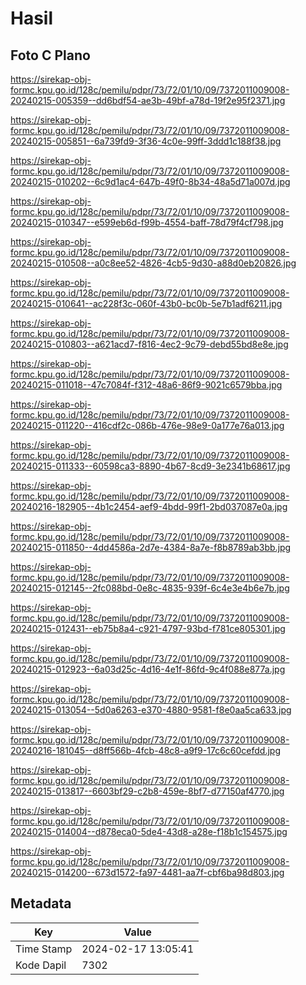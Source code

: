 # Hasil

## Foto C Plano

https://sirekap-obj-formc.kpu.go.id/128c/pemilu/pdpr/73/72/01/10/09/7372011009008-20240215-005359--dd6bdf54-ae3b-49bf-a78d-19f2e95f2371.jpg

https://sirekap-obj-formc.kpu.go.id/128c/pemilu/pdpr/73/72/01/10/09/7372011009008-20240215-005851--6a739fd9-3f36-4c0e-99ff-3ddd1c188f38.jpg

https://sirekap-obj-formc.kpu.go.id/128c/pemilu/pdpr/73/72/01/10/09/7372011009008-20240215-010202--6c9d1ac4-647b-49f0-8b34-48a5d71a007d.jpg

https://sirekap-obj-formc.kpu.go.id/128c/pemilu/pdpr/73/72/01/10/09/7372011009008-20240215-010347--e599eb6d-f99b-4554-baff-78d79f4cf798.jpg

https://sirekap-obj-formc.kpu.go.id/128c/pemilu/pdpr/73/72/01/10/09/7372011009008-20240215-010508--a0c8ee52-4826-4cb5-9d30-a88d0eb20826.jpg

https://sirekap-obj-formc.kpu.go.id/128c/pemilu/pdpr/73/72/01/10/09/7372011009008-20240215-010641--ac228f3c-060f-43b0-bc0b-5e7b1adf6211.jpg

https://sirekap-obj-formc.kpu.go.id/128c/pemilu/pdpr/73/72/01/10/09/7372011009008-20240215-010803--a621acd7-f816-4ec2-9c79-debd55bd8e8e.jpg

https://sirekap-obj-formc.kpu.go.id/128c/pemilu/pdpr/73/72/01/10/09/7372011009008-20240215-011018--47c7084f-f312-48a6-86f9-9021c6579bba.jpg

https://sirekap-obj-formc.kpu.go.id/128c/pemilu/pdpr/73/72/01/10/09/7372011009008-20240215-011220--416cdf2c-086b-476e-98e9-0a177e76a013.jpg

https://sirekap-obj-formc.kpu.go.id/128c/pemilu/pdpr/73/72/01/10/09/7372011009008-20240215-011333--60598ca3-8890-4b67-8cd9-3e2341b68617.jpg

https://sirekap-obj-formc.kpu.go.id/128c/pemilu/pdpr/73/72/01/10/09/7372011009008-20240216-182905--4b1c2454-aef9-4bdd-99f1-2bd037087e0a.jpg

https://sirekap-obj-formc.kpu.go.id/128c/pemilu/pdpr/73/72/01/10/09/7372011009008-20240215-011850--4dd4586a-2d7e-4384-8a7e-f8b8789ab3bb.jpg

https://sirekap-obj-formc.kpu.go.id/128c/pemilu/pdpr/73/72/01/10/09/7372011009008-20240215-012145--2fc088bd-0e8c-4835-939f-6c4e3e4b6e7b.jpg

https://sirekap-obj-formc.kpu.go.id/128c/pemilu/pdpr/73/72/01/10/09/7372011009008-20240215-012431--eb75b8a4-c921-4797-93bd-f781ce805301.jpg

https://sirekap-obj-formc.kpu.go.id/128c/pemilu/pdpr/73/72/01/10/09/7372011009008-20240215-012923--6a03d25c-4d16-4e1f-86fd-9c4f088e877a.jpg

https://sirekap-obj-formc.kpu.go.id/128c/pemilu/pdpr/73/72/01/10/09/7372011009008-20240215-013054--5d0a6263-e370-4880-9581-f8e0aa5ca633.jpg

https://sirekap-obj-formc.kpu.go.id/128c/pemilu/pdpr/73/72/01/10/09/7372011009008-20240216-181045--d8ff566b-4fcb-48c8-a9f9-17c6c60cefdd.jpg

https://sirekap-obj-formc.kpu.go.id/128c/pemilu/pdpr/73/72/01/10/09/7372011009008-20240215-013817--6603bf29-c2b8-459e-8bf7-d77150af4770.jpg

https://sirekap-obj-formc.kpu.go.id/128c/pemilu/pdpr/73/72/01/10/09/7372011009008-20240215-014004--d878eca0-5de4-43d8-a28e-f18b1c154575.jpg

https://sirekap-obj-formc.kpu.go.id/128c/pemilu/pdpr/73/72/01/10/09/7372011009008-20240215-014200--673d1572-fa97-4481-aa7f-cbf6ba98d803.jpg


## Metadata

| Key        | Value               |
| ---------- | ------------------- |
| Time Stamp | 2024-02-17 13:05:41 |
| Kode Dapil | 7302                |



